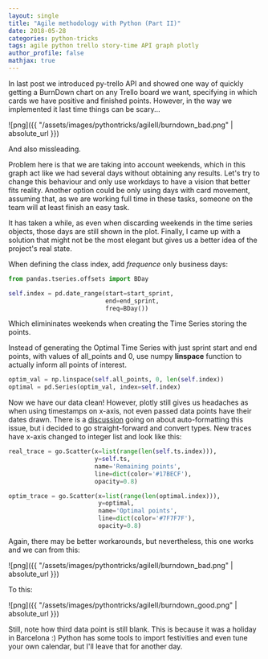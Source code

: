 ```yaml
---
layout: single
title: "Agile methodology with Python (Part II)"
date: 2018-05-28
categories: python-tricks
tags: agile python trello story-time API graph plotly
author_profile: false
mathjax: true
---
```


In last post we introduced py-trello API and showed one way of quickly getting a BurnDown chart on any Trello board we want, specifying in which cards we have positive and finished points. However, in the way we implemented it last time things can be scary...


![png]({{ "/assets/images/pythontricks/agileII/burndown_bad.png" | absolute_url }})


And also missleading. 

Problem here is that we are taking into account weekends, which in this graph act like we had several days without obtaining any results. Let's try to change this behaviour and only use workdays to have a vision that better fits reality. Another option could be only using days with card movement, assuming that, as we are working full time in these tasks, someone on the team will at least finish an easy task.

It has taken a while, as even when discarding weekends in the time series objects, those days are still shown in the plot. Finally, I came up with a solution that might not be the most elegant but gives us a better idea of the project's real state.

When defining the class index, add *frequence* only business days:

```python
from pandas.tseries.offsets import BDay

self.index = pd.date_range(start=start_sprint,
                           end=end_sprint,
                           freq=BDay())
```

Which elimininates weekends when creating the Time Series storing the points.

Instead of generating the Optimal Time Series with just sprint start and end points, with values of all_points and 0, use numpy **linspace** function to actually inform all points of interest.

```python
optim_val = np.linspace(self.all_points, 0, len(self.index))
optimal = pd.Series(optim_val, index=self.index)
```

Now we have our data clean! However, plotly still gives us headaches as when using timestamps on x-axis, not even passed data points have their dates drawn. There is a [discussion](https://github.com/plotly/plotly.js/issues/99) going on about auto-formatting this issue, but i decided to go straight-forward and convert types. New traces have x-axis changed to integer list and look like this:

```python
real_trace = go.Scatter(x=list(range(len(self.ts.index))), 
                        y=self.ts,
                        name='Remaining points',
                        line=dict(color='#17BECF'),
                        opacity=0.8)

optim_trace = go.Scatter(x=list(range(len(optimal.index))),
                         y=optimal,
                         name='Optimal points',
                         line=dict(color='#7F7F7F'),
                         opacity=0.8)
```

Again, there may be better workarounds, but nevertheless, this one works and we can from this:


![png]({{ "/assets/images/pythontricks/agileII/burndown_bad.png" | absolute_url }})


To this:


![png]({{ "/assets/images/pythontricks/agileII/burndown_good.png" | absolute_url }})


Still, note how third data point is still blank. This is because it was a holiday in Barcelona :) Python has some tools to import festivities and even tune your own calendar, but I'll leave that for another day.